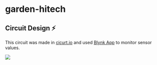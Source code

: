 # garden-hitech

## Circuit Design ⚡
This circuit was made in [cicurt.io](https://www.circuito.io/) and used [Blynk App](https://blynk.io/) to monitor sensor values.

![](https://i.imgur.com/XNFOb5K.png)